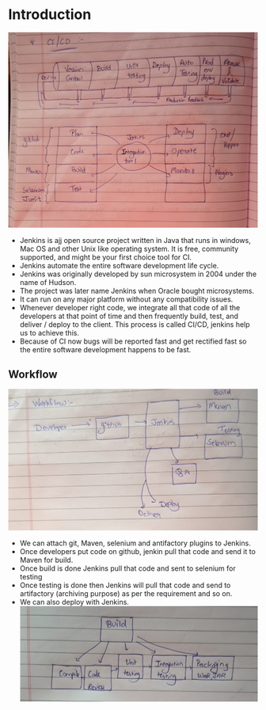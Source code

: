 # Introduction 
![title](Images/CI_CD.jpeg)
- Jenkins is ajj open source project written in Java that runs in windows, Mac OS and other Unix like operating system. It is free, community supported, and might be your first choice tool for CI.
- Jenkins automate the entire software development life cycle.
- Jenkins was originally developed by sun microsystem in 2004 under the name of Hudson.
- The project was later name Jenkins when Oracle bought microsystems.
- It can run on any major platform without any compatibility issues.
- Whenever developer right code, we integrate all that code of all the developers at that point of time and then frequently build, test, and deliver / deploy to the client. This process is called CI/CD, jenkins help us to achieve this. 
- Because of CI now bugs will be reported fast and get rectified fast so the entire software development happens to be fast.

## Workflow
![title](Images/Jenkins_Workflow.jpeg)
- We can attach git, Maven, selenium and antifactory plugins to Jenkins.
- Once developers put code on github, jenkin pull that code and send it to Maven for build.
- Once build is done Jenkins pull that code and sent to selenium for testing
- Once testing is done then Jenkins will pull that code and send to artifactory (archiving purpose) as per the requirement and so on.
- We can also deploy with Jenkins.
![title](Images/build.jpeg)